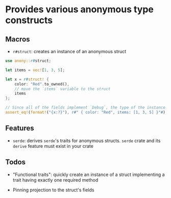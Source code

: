 # Provides various anonymous type constructs

## Macros

* `r#struct`: creates an instance of an anonymous struct

```rust
use anony::r#struct;

let items = vec![1, 3, 5];

let x = r#struct! {
    color: "Red".to_owned(),
    // move the `items` variable to the struct
    items
};

// Since all of the fields implement `Debug`, the type of the instance implements it also!
assert_eq!(format!("{x:?}"), r#" { color: "Red", items: [1, 3, 5] }"#);
```

## Features

* `serde`: derives `serde`'s traits for anonymous structs. `serde` crate and its `derive` feature must exist in your crate

## Todos

* "Functional traits": quickly create an instance of a struct implementing a trait having exactly one required method

* Pinning projection to the struct's fields
